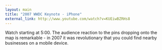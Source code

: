 ```yaml
---
layout: main
title: "2007 WWDC Keynote - iPhone"
external_link: http://www.youtube.com/watch?v=KUEiwBZRHs8
---
```

Watch starting at 5:00. The audience reaction to the pins dropping onto the
map is remarkable - in 2007 it was revolutionary that you could find nearby
businesses on a mobile device.

